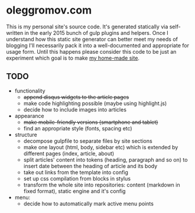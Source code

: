 # oleggromov.com
This is my personal site's source code. It's generated statically via self-written in the early 2015 bunch of gulp plugins and helpers.
Once I understand how this static site generator can better meet my needs of blogging I'll necessarily pack it into a well-documented and appropriate for usage form. Until this happens please consider this code to be just an experiment which goal is to make [my home-made site](http://oleggromov.com).

## TODO
* functionality
	* ~~append disqus widgets to the article pages~~
	* make code highlighting possible (maybe using highlight.js)
	* decide how to include images into articles
* appearance
	* ~~make mobile-friendly versions (smartphone and tablet)~~
	* find an appropriate style (fonts, spacing etc)
* structure
	* decompose gulpfile to separate files by site sections
	* make one layout (html, body, sidebar etc) which is extended by different pages (index, article, about)
	* split articles' content into tokens (heading, paragraph and so on) to insert date between the heading of article and its body
	* take out links from the template into config
	* set up css compilation from blocks in stylus
	* transform the whole site into repositories: content (markdown in fixed format), static engine and it's config
* menu:
	* decide how to automatically mark active menu points
